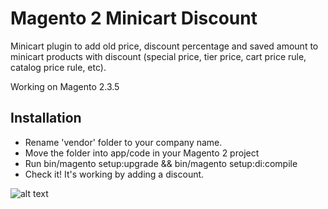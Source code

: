 # Magento 2 Minicart Discount
Minicart plugin to add old price, discount percentage and saved amount to minicart products with discount (special price, tier price, cart price rule, catalog price rule, etc). 

Working on Magento 2.3.5

## Installation 
- Rename 'vendor' folder to your company name. 
- Move the folder into app/code in your Magento 2 project
- Run bin/magento setup:upgrade && bin/magento setup:di:compile
- Check it! It's working by adding a discount. 

![alt text](https://github.com/diegodominguez3/Magento2-MinicartPlugin/blob/master/m2minicartplugin.jpg)

